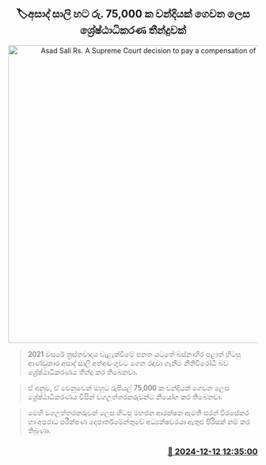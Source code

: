 <p align='center'><b><h2 align='center' title='Asad Sali Rs. A Supreme Court decision to pay a compensation of 75,000'>🏷අසාද් සාලි හ​ට රු. 75,000 ක වන්දියක් ගෙවන ලෙ​ස ශ්‍රේෂ්ඨාධිකරණ තීන්දුවක්</h2></b></p>
<p align='center'><img src='https://helakuru.sgp1.cdn.digitaloceanspaces.com/esana/images/lib/asad-sali.jpg' width='600' alt='Asad Sali Rs. A Supreme Court decision to pay a compensation of 75,000'></p>

> 2021 වසරේ ත්‍රස්තවාදය වැළැක්වීමේ පනත යටතේ බස්නාහිර පළාත් හිටපු ආණ්ඩුකාර අසාද් සාලි අත්අඩංගුවට ගෙන රඳවා ගැනීම නීතිවිරෝධී බව ශ්‍රේෂ්ඨාධිකරණය තීන්දු කර තිබෙනවා.

> ඒ අනුව, ඒ වෙනුවෙන් ඔහුට රුපියල් 75,000 ක වන්දියක් ගෙවන ලෙස ශ්‍රේෂ්ඨාධිකරණය විසින් වගඋත්තරකරුවන්ට නියෝග කර තිබෙනවා.

> මෙහි වගඋත්තරකරුවන් ලෙස හිටපු මහජන ආරක්ෂක ඇමති සරත් වීරසේකර හා අපරාධ පරීක්ෂණ දෙපාර්තමේන්තුවේ අධ්‍යක්ෂවරයා ඇතුළු පිරිසක් නම් කර තිබුණා.



<h3 align='right'><a href='https://www.helakuru.lk/esana/p/105860/'>📅 2024-12-12 12:35:00</a></h3>
